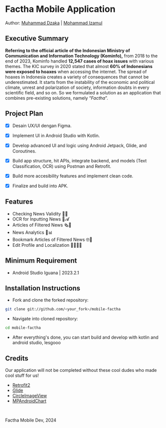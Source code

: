 # Factha Mobile Application
Author: [Muhammad Dzaka](https://linkedin.com/in/mhmddzk/) | [Mohammad Izamul](https://www.linkedin.com/in/izamulfikri/)

<span>

## Executive Summary

<span>

**Referring to the official article of the Indonesian Ministry of Communication and Information Technology (Kominfo),** from 2018 to the end of 2023, Kominfo handled **12,547 cases of hoax issues** with various themes. The KIC survey in 2020 stated that almost **60% of Indonesians were exposed to hoaxes** when accessing the internet. The spread of hoaxes in Indonesia creates a variety of consequences that cannot be underestimated. It starts from the instability of the economic and political climate, unrest and polarization of society, information doubts in every scientific field, and so on. So we formulated a solution as an application that combines pre-existing solutions, namely “*Factha*”.

## Project Plan

<span>


- [x] Desain UX/UI dengan Figma.

- [x] Implement UI in Android Studio with Kotlin.

- [x] Develop advanced UI and logic using Android Jetpack, Glide, and Coroutines.

- [x] Build app structure, hit APIs, integrate backend, and models (Text Classification, OCR) using Postman and Retrofit.

- [x] Build more accesibility features and implement clean code.

- [x] Finalize and build into APK.

## Features

<span>

- Checking News Validity 📰✅
- OCR for Inputting News 🤳𝓐
- Articles of Filtered News 🗞️📲
- News Analytics 📰📊
- Bookmark Articles of Filtered News 🤓📲
- Edit Profile and Localization 🙍‍♀️🙎‍♂️

## Minimum Requirement

<span>

- Android Studio Iguana | 2023.2.1 

## Installation Instructions

<span>

- Fork and clone the forked repository:

```bash
git clone git://github.com/<your_fork>/mobile-factha
```

- Navigate into cloned repository:
  
```bash
cd mobile-factha
```

- After everything's done, you can start build and develop with kotlin and android studio, lesgooo

## Credits

<span>

Our application will not be completed without these cool dudes who made cool stuff for us!

- [Retrofit2](https://square.github.io/retrofit/)
- [Glide](https://github.com/bumptech/glide)
- [CircleImageView](https://github.com/hdodenhof/CircleImageView)
- [MPAndroidChart](https://github.com/PhilJay/MPAndroidChart)

<br>

Factha Mobile Dev, 2024
